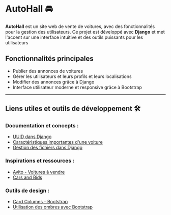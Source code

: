 # AutoHall 🚘

**AutoHall** est un site web de vente de voitures, avec des fonctionnalités pour la gestion des utilisateurs. Ce projet est développé avec **Django** et met l'accent sur une interface intuitive et des outils puissants pour les utilisateurs

## Fonctionnalités principales
- Publier des annonces de voitures
- Gérer les utilisateurs et leurs profils et leurs localisations
- Modifier des annonces  grâce à Django
- Interface utilisateur moderne et responsive grâce à Bootstrap

---

## Liens utiles et outils de développement 🛠️

### Documentation et concepts :
- [UUID dans Django](https://stackoverflow.com/questions/32528224/how-to-use-uuid)
- [Caractéristiques importantes d'une voiture](https://www.quora.com/What-are-the-most-important-characteristics-of-a-car)
- [Gestion des fichiers dans Django](https://docs.djangoproject.com/en/5.1/topics/files/)

### Inspirations et ressources :
- [Avito - Voitures à vendre](https://www.avito.ma/fr/maroc/voitures-%C3%A0_vendre)
- [Cars and Bids](https://carsandbids.com/)

### Outils de design :
- [Card Columns - Bootstrap](https://mdbootstrap.com/docs/standard/extended/card-columns/)
- [Utilisation des ombres avec Bootstrap](https://getbootstrap.com/docs/4.1/utilities/shadows/)
